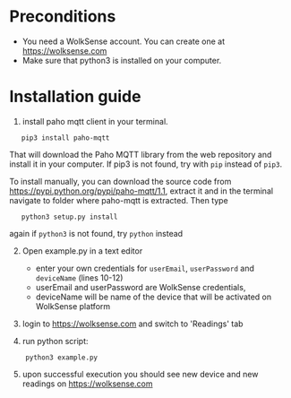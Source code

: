# Preconditions

- You need a WolkSense account. You can create one at https://wolksense.com
- Make sure that python3 is installed on your computer.

# Installation guide

1. install paho mqtt client in your terminal.

 ```
    pip3 install paho-mqtt
 ```

 That will download the Paho MQTT library from the web repository and install it in your computer. If pip3 is not found, try with `pip` instead of `pip3`.

 To install manually, you can download the source code from https://pypi.python.org/pypi/paho-mqtt/1.1, extract it and in the terminal navigate to folder where paho-mqtt is extracted. Then type

 ```
    python3 setup.py install
 ```
 again if `python3` is not found, try `python` instead

2. Open example.py in a text editor
	- enter your own credentials for `userEmail`, `userPassword` and `deviceName` (lines 10-12)
    * userEmail and userPassword are WolkSense credentials,
    * deviceName will be name of the device that will be activated on WolkSense platform

3. login to https://wolksense.com and switch to 'Readings' tab


4. run python script:
 ```
     python3 example.py
```

5. upon successful execution you should see new device and new readings on https://wolksense.com
